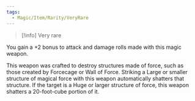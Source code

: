 ```yaml
---
tags:
  - Magic/Item/Rarity/VeryRare
---
```

>[!info]
>Very rare

You gain a +2 bonus to attack and damage rolls made with this magic weapon.

This weapon was crafted to destroy structures made of force, such as those created by Forcecage or Wall of Force. Striking a Large or smaller structure of magical force with this weapon automatically shatters that structure. If the target is a Huge or larger structure of force, this weapon shatters a 20-foot-cube portion of it.